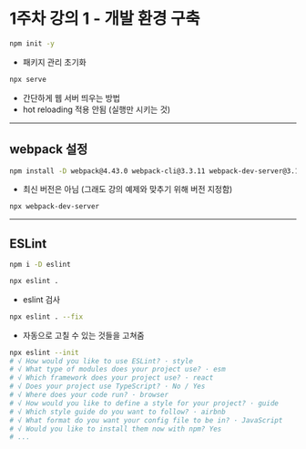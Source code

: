 # 1주차 강의 1 - 개발 환경 구축

```sh
npm init -y
```
- 패키지 관리 초기화

```sh
npx serve
```
- 간단하게 웹 서버 띄우는 방법
- hot reloading 적용 안됨 (실행만 시키는 것)


---
## webpack 설정

```sh
npm install -D webpack@4.43.0 webpack-cli@3.3.11 webpack-dev-server@3.11.0
```
- 최신 버전은 아님 (그래도 강의 예제와 맞추기 위해 버전 지정함)

```sh
npx webpack-dev-server
```

---

## ESLint

```sh
npm i -D eslint 
```
```sh
npx eslint .
```
- eslint 검사

```sh
npx eslint . --fix
```
- 자동으로 고칠 수 있는 것들을 고쳐줌

```sh
npx eslint --init
# √ How would you like to use ESLint? · style       
# √ What type of modules does your project use? · esm
# √ Which framework does your project use? · react
# √ Does your project use TypeScript? · No / Yes
# √ Where does your code run? · browser
# √ How would you like to define a style for your project? · guide
# √ Which style guide do you want to follow? · airbnb      
# √ What format do you want your config file to be in? · JavaScript
# √ Would you like to install them now with npm? Yes
# ...
```